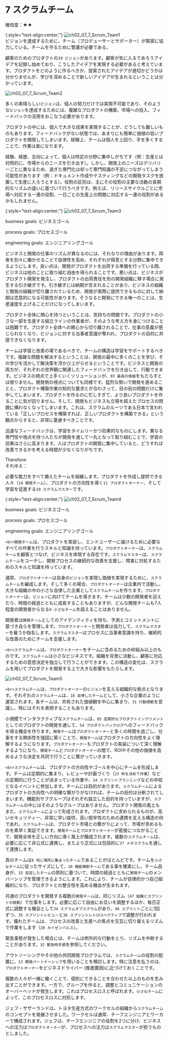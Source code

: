 # 7 スクラムチーム

確信度：★★

{:style="text-align:center;"}
![ch02_07_7_Scrum_Team1](Images/ch02_07_7_Scrum_Team1.png)<br>
ビジョンを達成するために、チーム（プロデューサーとサポーター）が緊密に協力している。チームを守るために警護が必要である。

顧客のためのプロダクトの​`39 ビジョン`​があります。顧客が気に入るであろうアイデアを記録し始めており、こうしたアイデアを実現する必要があると考えています。プロダクトをどのように作るべきか、提案されたアイデアが適切かどうかは分かりませんが、学びを深めることで新しいアイデアが生まれるということは分かっています。

![ch02_07_7_Scrum_Team2](Images/ch02_07_7_Scrum_Team2.png)

多くの素晴らしい`ビジョン`は、個人の努力だけでは実現不可能であり、そのような`ビジョン`を達成するためには、複雑なプロダクトの構築、市場への投入、フィードバックの活用をおこなう必要があります。

プロダクトの中には、個人で大きな成果を実現することが、どうしても難しいものもあります。フィードバックがない状態では、あまりにも簡単に価値の低いプロダクトを開発してしまいます。経験上、チームは個人を上回り、手を多くすることで、作業は楽になります。

経験、経歴、志向によって、個人は特定の分野に集中しがちです（例：生産とは対照的に、市場からのニーズを引き出す）。しかし、開発上のニーズはデリバリーごとに異なるため、過ぎた専門化は却って専門知識の不足につながってしまう可能性があります（例：ドキュメント作成やテスティングなどの開発タスクを放置して生産に入ろうとする）。役割の区別は、主にその役割の主要な活動の長期的なリズムの違いに基づいて行うべきです。例えば、リリースサイクルごとに市場へ対応する一連の役割、一日ごとの生産上の問題に対応する一連の役割があるかもしれません。

{:style="text-align:center;"}
![ch02_07_7_Scrum_Team3](Images/ch02_07_7_Scrum_Team3.png)

business goals: ビジネスゴール

process goals: プロセスゴール

engineering goals: エンジニアリングゴール

ビジネスと開発の仕事のリズムが異なるのには、それなりの理由があります。両者を別々に働かせることで自律性を高め、それぞれが得意とする分野に集中できるようにします。良い点は、開発がプロダクトを出荷する準備を行っている間、ビジネスは他のことに取り組む自由を得られることです。悪い点は、ビジネスがプロダクト開発を発注し、プロダクトの出荷責任を別の開発組織に移す場合に発生する引き継ぎです。引き継ぎには納期が含まれることがあり、ビジネスの組織と開発の組織が切り離されているため、開発が実際に提供できるものに対して納期は恣意的になる可能性があります。そうなると開発にできる唯一のことは、生産速度を上げることだけになってしまいます。

プロダクト全体に関心を持つということは、気持ちの問題です。プロダクトの小さな一部を生産する組立ラインの作業者が、そのような考え方を身につけることは困難です。プロダクト全体への関心から切り離されることで、仕事の意義が感じられなくなり、ビジョンに対する当事者意識が奪われ、プロダクトの目的に共感できなくなります。

チームは学習と改善の場であるべきで、チームの構造は学習をサポートするべきです。複雑な問題を解決するということは、開発の最中に多くのことを学び、その学びを活かして解決策を浮かび上がらせるということです。ビジネスと開発の両方が、それぞれの世界観に関連したフィードバックを引き出して、行動できます。ビジネスの視点で上手くいくソリューションが、`93 最高の価値`をもたらすとは限りません。開発側の視点についても同様です。猛烈な勢いで開発を進めることと、プロダクト構築作業の知的な要求とが合わさって、目の前の問題だけに集中してしまいます。プロダクトを作るのに忙しすぎて、より良いプロダクトを作ることに気が回りません。そして、開発もビジネスも立場を超えたプロセスの問題に構わなくなってしまいます。これは、スクラムのルーツである日本で言われている「正しいプロセスを構築すれば、正しいプロダクトを構築できる」という観点からすると、非常に憂慮すべきことです。

迅速なフィードバックは、学習をタイムリーかつ効果的なものにします。異なる専門性や視点を持つ人たちが開発を通して一丸となって取り組むことで、学習の効果はさらに高まります。人はプロダクトの開発に集中していると、どうすれば改善できるかを考える時間が少なくなりがちです。

Therefore:<br>それゆえ：

必要な能力をすべて備えたチームを組織します。プロダクトを作成し提供できる人々（`14 開発チーム`）、プロダクトの方向性を導く`11 プロダクトオーナー`​ 、そして学習を促進する`19 スクラムマスター`です。

{:style="text-align:center;"}
![ch02_07_7_Scrum_Team4](Images/ch02_07_7_Scrum_Team4.png)

business goals: ビジネスゴール

process goals: プロセスゴール

engineering goals: エンジニアリングゴール	

`<br>開発チーム`は、プロダクトを実装し、エンドユーザーに届けるために必要なすべての作業を行うスキルと知識を持っています。`プロダクトオーナー`は、`スクラムチーム`を顧客とつなげ、ビジネスを体現する存在です。`スクラムマスター`は、`スクラムチーム`をコーチし、開発プロセスの継続的な改善を支援し、障害に対処するためのスキルと知識を持っています。

通常、`プロダクトオーナー`は自身の`ビジョン`を実現し価値を実現するために、`スクラムチーム`を編成します。そして多くの場合、`プロダクトオーナー`は企業内で活動し、大きな組織の中の小さな自律した企業として`スクラムチーム`を作ります。`プロダクトオーナー`は、`ビジョン`に向けてチームを導きます。チームは少数の開発者を迎えたり、時間の経過とともに成長することもありますが、どんな開発チームも7人程度の開発者からなる ​`9 小さなチーム`を超えることはありません。

開発者は`開発チーム`としてのアイデンティティを持ち、予測とコミットメントに基づき自らを管理します。`プロダクトオーナー`と開発者は協力して、`スクラムマスター`を雇うか指名します。`スクラムマスター`はプロセスに当事者意識を持ち、継続的な改善のためにチームを支援します。

`<br>スクラムチーム`は、`プロダクトオーナー`をチームに含めるための枠組み以上のものです。`スクラムチーム`は小さなビジネスです。組織を背景に活動し、顧客に対応するための意思決定を独立して行うことができます。この構造の変化は、スクラムを用いてプロダクトを開発する上で大きな影響をもたらします。

![ch02_07_7_Scrum_Team5](Images/ch02_07_7_Scrum_Team5.png)

`<br>スクラムチーム`は、`プロダクトオーナー`の`ビジョン`を支える組織的な拠点となります。それぞれの`スクラムチーム`は、`16 自律したチーム`として、小さな企業のように運営されます。各チームは、共有された価値観を中心に集まり、`31 行動規範`を意識し、時にはそれを表明することもあります。

小規模でインタラクティブな`スクラムチーム`は、​`85 定期的なプロダクトインクリメント`​としてのプロダクトの開発を通して、`54 プロダクトバックログ`​へのフィードバックを得る機会を作ります。`開発チーム`は`プロダクトオーナー`と多くの時間を過ごし、仕事をする関係性を強固に築くことで、`開発チーム`はプロダクトの方向性をよく理解するようになります。`プロダクトオーナー`もプロダクトの実装について深く理解するようになり、`開発チーム`と`プロダクトオーナー`の間で、ROIやその他の価値を高めるような決定を共同で行うことに繋がっていきます。

`<br>スクラムチーム`は、プロダクトの方向性やゴールを中心にチームを形成します。チームは定期的に集まり、レビューや計画づくり（`23 枠を決めて作業`​）などの定期的に行うことが決まっている作業や、`24 スプリントプランニング`​などの中核となるイベントに参加します。チームには目的があります。`スクラムチーム`によるプロダクトの方向性への明確な繋がりがなければ、チームの目的は分断されてしまいます。機能別サブグループはそれぞれ独立した目的を持っていますが、`スクラムチーム`の中にはそのようなグループはありません。プロダクト開発の風土もまた、`スクラムチーム`によって形成されます。プロダクトに求められるものが、高いセキュリティー、非常に早い提供、高い堅牢性のための連携を支える構造の何であれ、`スクラムチーム`は、プロダクト市場との繋がりによって、市場が求めるものを素早く実証できます。`開発チーム`と`プロダクトオーナー`が密接につながることで、開発全体を正しい方向に導く風土が醸成されます。複数の`スクラムチーム`は、必要に応じて非公式に連携し、またより正式には包括的に`37 メタスクラム`を通して連携します。

真のチームは`8 同じ場所に集まったチーム`​であることがほとんどです。チームを`小さなチーム`に従ったサイズにして、`10 機能横断チーム`である事を確実にし、チーム自身が、​`15 安定したチーム`​の原則に基づいて、時間の経過とともに`開発チーム`のメンバーシップを管理できるようにします。これにより、チームが自律的かつ自己組織的になり、プロダクトとの整合性を高める機会が生まれます。

共通のプロダクトを開発する複数の`開発チーム`は、同じリズム（`47 組織とスプリントの鼓動`）で仕事をします。必要に応じて自由にお互いを調整するほか、毎日正式に調整する機会として`34 スクラムオブスクラム`​があり、`46 スプリント`​​ごとに1回ずつ、​`35 スプリントレビュー`​と​`36 スプリントレトロスペクティブ`で調整が行われます。優れたチームは、プロセスの改善と生産への焦点を交互に切り替えるリズムで作業をします（`26 カイゼンパルス`​）。

緊急事態が発生した場合には、チームは例外的な行動をとり、リズムを中断することがあります。`32 緊急時手順`​を参照してください。

アウトソーシングやその他の共同開発プログラムでは、`スクラムチーム`の役割の配置に、`13 開発パートナーシップ`​を用いることを検討します。特に注意を払うのは、`プロダクトオーナー`をビジネスドライバー (推進要因)に近づけておくことです。

複数の人々が一緒に働くことで、個別にできることを合わせた以上のものを生み出すことができます。一方で、グループを作ると、調整とコミュニケーションのオーバーヘッドが発生します。これはプロセスロスと呼ばれます。`小さなチーム`によって、このプロセスロスに対抗します。

ジェフ・サザーランドは、トヨタ生産方式のワークセルの組織から`スクラムチーム`のコンセプトを発展させました。ワークセルは通常、チーフエンジニアとワーカーで構成されます。ジェフは、チーフエンジニアの役割を2つに分け、ビジネスへの注力は`プロダクトオーナー`が、プロセスへの注力は`スクラムマスター`が担うものとしました。

